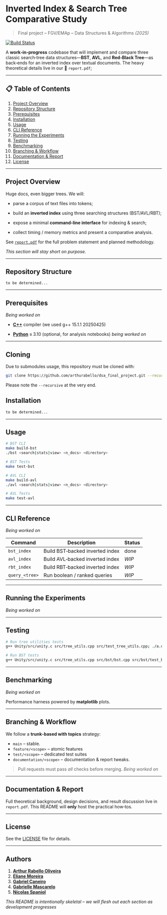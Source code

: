 # Inverted Index & Search Tree Comparative Study

> Final project – FGV/EMAp – Data Structures & Algorithms *(2025)*

[![Build Status](https://img.shields.io/badge/status-WIP-lightgrey)](#)

A **work‑in‑progress** codebase that will implement and compare three classic search‑tree data structures—**BST**, **AVL**, and **Red‑Black Tree**—as back‑ends for an inverted index over textual documents.  The heavy theoretical details live in our 💼 `report.pdf`; 

---

## 📋 Table of Contents

1. [Project Overview](#project-overview)
2. [Repository Structure](#repository-structure)
3. [Prerequisites](#prerequisites)
4. [Installation](#installation)
5. [Usage](#usage)
6. [CLI Reference](#cli-reference)
7. [Running the Experiments](#running-the-experiments)
8. [Testing](#testing)
9. [Benchmarking](#benchmarking)
10. [Branching & Workflow](#branching--workflow)
11. [Documentation & Report](#documentation--report)
12. [License](#license)

---

## Project Overview

Huge docs, even bigger trees.  We will:

* parse a corpus of text files into tokens;

* build an **inverted index** using three searching structures (BST/AVL/RBT);

* expose a minimal **command‑line interface** for indexing & search;

* collect timing / memory metrics and present a comparative analysis.

See [`report.pdf`](./report.pdf) for the full problem statement and planned methodology.

*This section will stay short on purpose.*

---

## Repository Structure

```
to be determined...
```

---

## Prerequisites

*Being worked on*

* **[C++](https://cpp-lang.net/)** compiler (we used g++ 15.1.1 20250425)

* **[Python](https://www.python.org/)** ≥ 3.10 (optional, for analysis notebooks)          *being worked on*

---

## Cloning

Due to submodules usage, this repository must be cloned with:

```bash
git clone https://github.com/arthurabello/dsa_final_project.git --recursive
```

Please note the `--recursive` at the very end.


## Installation

```bash
to be determined...
```

---

## Usage

```bash
# BST CLI
make build-bst
./bst <search|stats|view> <n_docs> <directory>

# BST Tests
make test-bst

# AVL CLI
make build-avl
./avl <search|stats|view> <n_docs> <directory>

# AVL Tests
make test-avl
```


---

## CLI Reference

*Being worked on*

| Command        | Description                     | Status |
| -------------- | ------------------------------- | ------ |
| `bst_index`    | Build BST‑backed inverted index | done  |
| `avl_index`    | Build AVL‑backed inverted index | *WIP*  |
| `rbt_index`    | Build RBT‑backed inverted index | *WIP*  |
| `query_<tree>` | Run boolean / ranked queries    | *WIP*  |

---

## Running the Experiments

*Being worked on*

---

## Testing

```bash
# Run tree utilities tests
g++ Unity/src/unity.c src/tree_utils.cpp src/test_tree_utils.cpp; ./a.out

# Run BST tests
g++ Unity/src/unity.c src/tree_utils.cpp src/bst/bst.cpp src/bst/test_bst.cpp; ./a.out

```

---

## Benchmarking

*Being worked on*

Performance harness powered by **matplotlib** plots.

---

## Branching & Workflow

We follow a **trunk‑based with topics** strategy:

* `main` – stable.
* `feature/<scope>` – atomic features
* `test/<scope>` – dedicated test suites
* `documentation/<scope>` – documentation & report tweaks.

> Pull requests must pass *all* checks before merging.  *Being worked on*

---

## Documentation & Report

Full theoretical background, design decisions, and result discussion live in `report.pdf`.  This README will **only** host the practical how‑tos.

---

## License

See the [LICENSE](./LICENSE) file for details.

---

## Authors

1. **[Arthur Rabello Oliveira](https://github.com/arthurabello)**
2. **[Eliane Moreira](https://github.com/ElianeMoreira)**
3. **[Gabriel Caneiro](https://github.com/gabcarn)**
4. **[Gabrielle Mascarelo](https://github.com/g4briwlle)**
5. **[Nícolas Spaniol](https://github.com/nicolasspaniol)**

*This README is intentionally skeletal – we will flesh out each section as development progresses*
